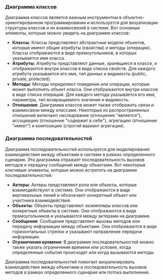 ### Диаграмма классов

Диаграмма классов является важным инструментом в объектно-ориентированном программировании и используется для визуализации структуры классов и их взаимосвязей в системе. Вот основные элементы, которые можно увидеть на диаграмме классов:

- **Классы**: Классы представляют абстрактные модели объектов, которые имеют общие атрибуты (свойства) и методы (операции). Классы отображаются в виде прямоугольников, в которых указывается имя класса.
- **Атрибуты**: Атрибуты представляют данные, хранящиеся в классе, и отображаются внутри классов в виде списка свойств. Для каждого атрибута указывается его имя, тип данных и видимость (public, private, protected).
- **Методы**: Методы определяют поведение или операции, которые может выполнять объект класса. Они отображаются внутри классов в виде списка операций. Для каждого метода указывается его имя, параметры, тип возвращаемого значения и видимость.
- **Отношения**: Диаграмма классов может также отображать связи и взаимосвязи между классами. Некоторые из распространенных отношений включают наследование (отношение "является"), ассоциацию (отношение "содержит в себе"), агрегацию (отношение "имеет") и композицию (строгий вариант агрегации).

### Диаграмма последовательностей

Диаграмма последовательностей используется для моделирования взаимодействия между объектами в системе в рамках определенного сценария. Эта диаграмма отражает последовательность вызовов методов и передачу сообщений между объектами. Вот некоторые ключевые элементы, которые можно встретить на диаграмме последовательностей:

- **Актеры**: Актеры представляют роли или объекты, которые взаимодействуют в системе. Они отображаются в виде вертикальных линий и обозначают конкретный объект или участника взаимодействия.
- **Объекты**: Объекты представляют экземпляры классов или конкретные объекты в системе. Они отображаются в виде прямоугольников и указываются между актерами на диаграмме.
- **Сообщения**: Сообщения представляют вызовы методов или передачу информации между объектами. Они отображаются в виде горизонтальных стрелок и указывают направление передачи информации.
- **Ограничения времени**: В диаграмме последовательностей можно также указать ограничения времени или условия, когда определенные события происходят или когда вызываются методы.

Диаграмма последовательностей помогает визуализировать взаимодействие между объектами и последовательность вызовов методов в рамках определенного сценария или потока выполнения.